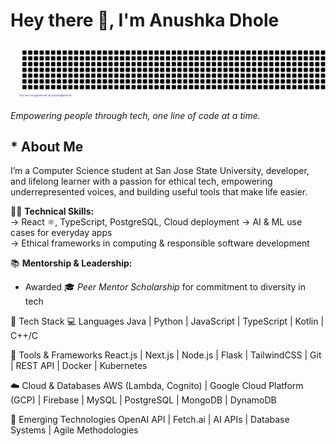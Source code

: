 # Hey there 👋, I'm Anushka Dhole

![gitartwork](https://github.com/anushkadhole/gitname/blob/main/gitartwork.svg?raw=true)

*Empowering people through tech, one line of code at a time.*

## * About Me
I’m a Computer Science student at San Jose State University, developer, and lifelong learner with a passion for ethical tech, empowering underrepresented voices, and building useful tools that make life easier.

👩‍💻 **Technical Skills:**  
→ React ⚛️, TypeScript, PostgreSQL, Cloud deployment 
→ AI & ML use cases for everyday apps  
→ Ethical frameworks in computing & responsible software development

📚 **Mentorship & Leadership:**    
- Awarded 🎓 *Peer Mentor Scholarship* for commitment to diversity in tech  

🌱 Tech Stack
💻 Languages
Java | Python | JavaScript | TypeScript | Kotlin | C++/C

🧰 Tools & Frameworks
React.js | Next.js | Node.js | Flask | TailwindCSS | Git | REST API | Docker | Kubernetes

☁️ Cloud & Databases
AWS (Lambda, Cognito) | Google Cloud Platform (GCP) | Firebase | MySQL | PostgreSQL | MongoDB | DynamoDB

🤖 Emerging Technologies
OpenAI API | Fetch.ai | AI APIs | Database Systems | Agile Methodologies
